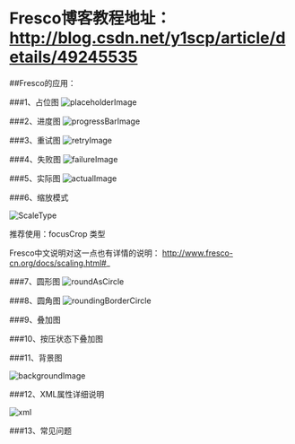 # Fresco博客教程地址：http://blog.csdn.net/y1scp/article/details/49245535
##Fresco的应用：

###1、占位图
![placeholderImage](https://github.com/scp504677840/Fresco/blob/master/demonstration%20figure/placeholderImage.png)

###2、进度图
![progressBarImage](https://github.com/scp504677840/Fresco/blob/master/demonstration%20figure/progressBarImage.gif)

###3、重试图
![retryImage](https://github.com/scp504677840/Fresco/blob/master/demonstration%20figure/retryImage.gif)

###4、失败图
![failureImage](https://github.com/scp504677840/Fresco/blob/master/demonstration%20figure/failureImage.gif)

###5、实际图
![actualImage](https://github.com/scp504677840/Fresco/blob/master/demonstration%20figure/actualImage.png)

###6、缩放模式

![ScaleType](https://github.com/scp504677840/Fresco/blob/master/demonstration%20figure/ScaleType.png)	
	
推荐使用：focusCrop 类型

Fresco中文说明对这一点也有详情的说明： http://www.fresco-cn.org/docs/scaling.html#_

###7、圆形图
![roundAsCircle](https://github.com/scp504677840/Fresco/blob/master/demonstration%20figure/roundAsCircle.gif)

###8、圆角图
![roundingBorderCircle](https://github.com/scp504677840/Fresco/blob/master/demonstration%20figure/roundingBorderCircle.gif)

###9、叠加图 

###10、按压状态下叠加图 

###11、背景图

![backgroundImage](https://github.com/scp504677840/Fresco/blob/master/demonstration%20figure/backgroundImage.gif)

###12、XML属性详细说明

![xml](https://github.com/scp504677840/Fresco/blob/master/demonstration%20figure/xml.png)

###13、常见问题
